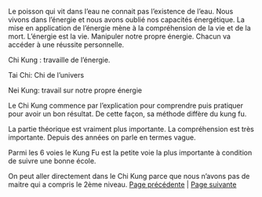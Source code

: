 
Le poisson qui vit dans l’eau ne connait pas l’existence de l’eau. 
Nous vivons dans l’énergie et nous avons oublié nos capacités énergétique. 
La mise en application de l’énergie mène à la compréhension de la vie et de la mort. 
L’énergie est la vie.
Manipuler notre propre énergie. Chacun va accéder à une réussite personnelle.

Chi Kung : travaille de l’énergie.

Tai Chi: Chi de l’univers

Nei Kung: travail sur notre propre énergie


Le Chi Kung commence par l’explication pour comprendre puis pratiquer pour avoir un bon résultat. De cette façon, sa méthode diffère du kung fu.

La partie théorique est vraiment plus importante.
La compréhension est très importante. Depuis des années on parle en termes vague. 

Parmi les 6 voies le Kung Fu est la petite voie la plus importante à condition de suivre une bonne école. 

On peut aller directement dans le Chi Kung parce que nous n’avons pas de maitre qui a compris le 2ème niveau. 
[Page précédente](2024-01-07-03) | [Page suivante](2024-01-07-05)